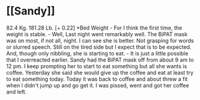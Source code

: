 # [[Sandy]]
82.4 Kg. 181.28 Lb. [+ 0.22] *Bed Weight
	- For I think the first time, the weight is stable.
	- Well, Last night went remarkably well.  The BiPAT mask was on most, if not all, night.  I can see she is better.  Not grasping for words or slurred speech.  Still on the tired side but I expect that is to be expected.  And, though only nibbling, she is starting to eat.
	- It is just a little possible that I overreacted earlier.  Sandy had the BiPAT mask off from about 9 am to 12 pm.  I keep prompting her to start to eat something but all she wants is coffee.  Yesterday she said she would give up the coffee and eat at least try to eat something today.  Today it was back to coffee and about threw a fit when I didn't jump up and go get it.  I was pissed, went and got her coffee and left.